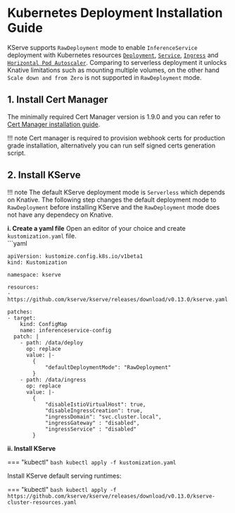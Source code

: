 # Kubernetes Deployment Installation Guide
KServe supports `RawDeployment` mode to enable `InferenceService` deployment with Kubernetes resources [`Deployment`](https://kubernetes.io/docs/concepts/workloads/controllers/deployment), [`Service`](https://kubernetes.io/docs/concepts/services-networking/service), [`Ingress`](https://kubernetes.io/docs/concepts/services-networking/ingress) and [`Horizontal Pod Autoscaler`](https://kubernetes.io/docs/tasks/run-application/horizontal-pod-autoscale). Comparing to serverless deployment it unlocks Knative limitations such as mounting multiple volumes, on the other hand `Scale down and from Zero` is not supported in `RawDeployment` mode.

## 1. Install Cert Manager
The minimally required Cert Manager version is 1.9.0 and you can refer to [Cert Manager installation guide](https://cert-manager.io/docs/installation/).

!!! note
    Cert manager is required to provision webhook certs for production grade installation, alternatively you can run self signed certs generation script.

## 2. Install KServe
!!! note 
    The default KServe deployment mode is `Serverless` which depends on Knative. The following step changes the default deployment mode to `RawDeployment` before installing KServe and the `RawDeployment` mode does not have any dependecy on Knative.

**i. Create a yaml file**
Open an editor of your choice and create `kustomization.yaml` file.     
    ```yaml
    
    apiVersion: kustomize.config.k8s.io/v1beta1
    kind: Kustomization

    namespace: kserve

    resources:
    - https://github.com/kserve/kserve/releases/download/v0.13.0/kserve.yaml

    patches:
    - target:
        kind: ConfigMap
        name: inferenceservice-config
      patch: |
        - path: /data/deploy
          op: replace
          value: |-
            {
                "defaultDeploymentMode": "RawDeployment"
            }
        - path: /data/ingress
          op: replace
          value: |-
            {
                "disableIstioVirtualHost": true,
                "disableIngressCreation": true,
                "ingressDomain": "svc.cluster.local",
                "ingressGateway" : "disabled",
                "ingressService" : "disabled"
            }
    
**ii. Install KServe**

=== "kubectl"
    ```bash
    kubectl apply -f kustomization.yaml
    ```

Install KServe default serving runtimes:

=== "kubectl"
    ```bash
    kubectl apply -f https://github.com/kserve/kserve/releases/download/v0.13.0/kserve-cluster-resources.yaml
    ```
